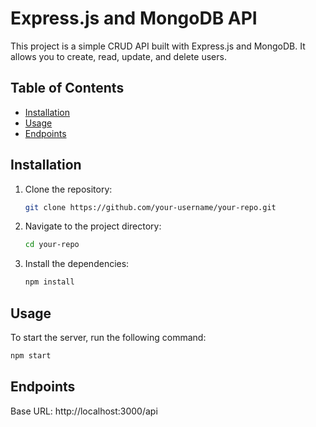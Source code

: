 # Express.js and MongoDB API

This project is a simple CRUD API built with Express.js and MongoDB. It allows you to create, read, update, and delete users.

## Table of Contents

- [Installation](#installation)
- [Usage](#usage)
- [Endpoints](#endpoints)

## Installation

1. Clone the repository:

    ```bash
    git clone https://github.com/your-username/your-repo.git
    ```

2. Navigate to the project directory:

    ```bash
    cd your-repo
    ```

3. Install the dependencies:

    ```bash
    npm install
    ```


## Usage

To start the server, run the following command:

```bash
npm start
```

## Endpoints
Base URL: http://localhost:3000/api


